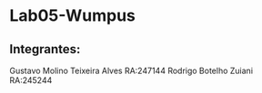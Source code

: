 # Lab05-Wumpus

## Integrantes:
  Gustavo Molino Teixeira Alves RA:247144
  Rodrigo Botelho Zuiani RA:245244
  
